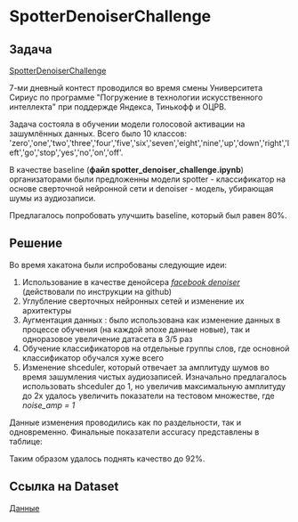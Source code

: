 # SpotterDenoiserChallenge

## Задача

[SpotterDenoiserChallenge](https://contest.yandex.ru/contest/28464/problems/ "Ссылка на Яндекс.Контест с соревнованием")

7-ми дневный контест проводился во время смены Университета Сириус по программе "Погружение в технологии искусственного интеллекта" при поддержде Яндекса, Тинькофф и ОЦРВ.

Задача состояла в обучении модели голосовой активации на зашумлённых данных. Всего было 10 классов:    'zero','one','two','three','four','five','six','seven','eight','nine','up','down','right','left','go','stop','yes','no','on','off'.

В качестве baseline (**файл spotter_denoiser_challenge.ipynb**) организаторами были предложенны модели spotter - классификатор на основе сверточной нейронной сети и denoiser - модель, убирающая шумы из аудиозаписи.

Предлагалось попробовать улучшить baseline, который был равен 80%.

## Решение

Во время хакатона были испробованы следующие идеи:
1) Использование в качестве денойсера *[facebook denoiser](https://github.com/facebookresearch/denoiser)* (действовали по инструкции на github)
2) Углубление сверточных нейронных сетей и изменение их архитектуры
3) Аугментация данных : было использована как изменение данных в процессе обучения (на каждой эпохе данные новые), так и одноразовое увеличение датасета в 3/5 раз
4) Обучение классификаторов на отдельные группы слов, где основной классификатор обучался хуже всего
5) Изменение shceduler, который отвечает за амплитуду шумов во время зашумления чистых аудиозаписей. Изначально предлагалось использовать shceduler до 1, но увеличив максимальную амплитуду до 2х удалось увеличить показатели на тестовом множестве, где *noise_amp = 1*

Данные изменения проводились как по раздельности, так и одновременно. Финальные показатели accuracy представлены в таблице:

Таким образом удалось поднять качество до 92%.

## Ссылка на Dataset

[Данные](https://drive.google.com/file/d/1gl8G83SA29IuVZ3wR1SFQTH-S1sLUTrA/view)
